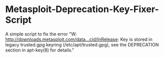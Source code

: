 # Metasploit-Deprecation-Key-Fixer-Script
A simple script to fix the error "W: http://downloads.metasploit.com/data...cid/InRelease: Key is stored in legacy trusted.gpg keyring (/etc/apt/trusted.gpg), see the DEPRECATION section in apt-key(8) for details."
